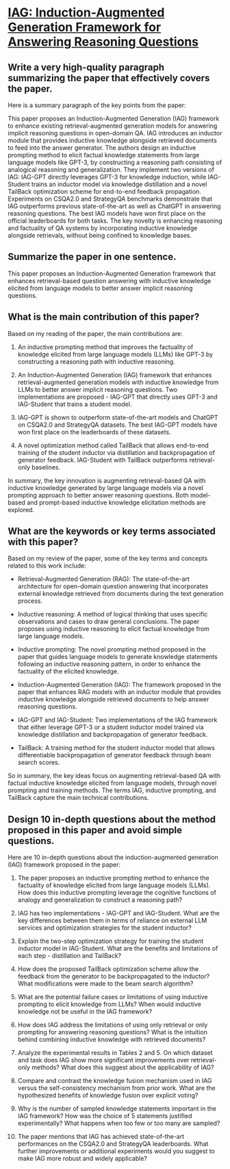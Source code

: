 # [IAG: Induction-Augmented Generation Framework for Answering Reasoning   Questions](https://arxiv.org/abs/2311.18397)

## Write a very high-quality paragraph summarizing the paper that effectively covers the paper.

 Here is a summary paragraph of the key points from the paper:

This paper proposes an Induction-Augmented Generation (IAG) framework to enhance existing retrieval-augmented generation models for answering implicit reasoning questions in open-domain QA. IAG introduces an inductor module that provides inductive knowledge alongside retrieved documents to feed into the answer generator. The authors design an inductive prompting method to elicit factual knowledge statements from large language models like GPT-3, by constructing a reasoning path consisting of analogical reasoning and generalization. They implement two versions of IAG: IAG-GPT directly leverages GPT-3 for knowledge induction, while IAG-Student trains an inductor model via knowledge distillation and a novel TailBack optimization scheme for end-to-end feedback propagation. Experiments on CSQA2.0 and StrategyQA benchmarks demonstrate that IAG outperforms previous state-of-the-art as well as ChatGPT in answering reasoning questions. The best IAG models have won first place on the official leaderboards for both tasks. The key novelty is enhancing reasoning and factuality of QA systems by incorporating inductive knowledge alongside retrievals, without being confined to knowledge bases.


## Summarize the paper in one sentence.

 This paper proposes an Induction-Augmented Generation framework that enhances retrieval-based question answering with inductive knowledge elicited from language models to better answer implicit reasoning questions.


## What is the main contribution of this paper?

 Based on my reading of the paper, the main contributions are:

1) An inductive prompting method that improves the factuality of knowledge elicited from large language models (LLMs) like GPT-3 by constructing a reasoning path with inductive reasoning. 

2) An Induction-Augmented Generation (IAG) framework that enhances retrieval-augmented generation models with inductive knowledge from LLMs to better answer implicit reasoning questions. Two implementations are proposed - IAG-GPT that directly uses GPT-3 and IAG-Student that trains a student model.

3) IAG-GPT is shown to outperform state-of-the-art models and ChatGPT on CSQA2.0 and StrategyQA datasets. The best IAG-GPT models have won first place on the leaderboards of these datasets.

4) A novel optimization method called TailBack that allows end-to-end training of the student inductor via distillation and backpropagation of generator feedback. IAG-Student with TailBack outperforms retrieval-only baselines.

In summary, the key innovation is augmenting retrieval-based QA with inductive knowledge generated by large language models via a novel prompting approach to better answer reasoning questions. Both model-based and prompt-based inductive knowledge elicitation methods are explored.


## What are the keywords or key terms associated with this paper?

 Based on my review of the paper, some of the key terms and concepts related to this work include:

- Retrieval-Augmented Generation (RAG): The state-of-the-art architecture for open-domain question answering that incorporates external knowledge retrieved from documents during the text generation process.

- Inductive reasoning: A method of logical thinking that uses specific observations and cases to draw general conclusions. The paper proposes using inductive reasoning to elicit factual knowledge from large language models.  

- Inductive prompting: The novel prompting method proposed in the paper that guides language models to generate knowledge statements following an inductive reasoning pattern, in order to enhance the factuality of the elicited knowledge.

- Induction-Augmented Generation (IAG): The framework proposed in the paper that enhances RAG models with an inductor module that provides inductive knowledge alongside retrieved documents to help answer reasoning questions. 

- IAG-GPT and IAG-Student: Two implementations of the IAG framework that either leverage GPT-3 or a student inductor model trained via knowledge distillation and backpropagation of generator feedback.

- TailBack: A training method for the student inductor model that allows differentiable backpropagation of generator feedback through beam search scores.

So in summary, the key ideas focus on augmenting retrieval-based QA with factual inductive knowledge elicited from language models, through novel prompting and training methods. The terms IAG, inductive prompting, and TailBack capture the main technical contributions.


## Design 10 in-depth questions about the method proposed in this paper and avoid simple questions.

 Here are 10 in-depth questions about the induction-augmented generation (IAG) framework proposed in the paper:

1. The paper proposes an inductive prompting method to enhance the factuality of knowledge elicited from large language models (LLMs). How does this inductive prompting leverage the cognitive functions of analogy and generalization to construct a reasoning path?

2. IAG has two implementations - IAG-GPT and IAG-Student. What are the key differences between them in terms of reliance on external LLM services and optimization strategies for the student inductor?

3. Explain the two-step optimization strategy for training the student inductor model in IAG-Student. What are the benefits and limitations of each step - distillation and TailBack?  

4. How does the proposed TailBack optimization scheme allow the feedback from the generator to be backpropagated to the inductor? What modifications were made to the beam search algorithm?

5. What are the potential failure cases or limitations of using inductive prompting to elicit knowledge from LLMs? When would inductive knowledge not be useful in the IAG framework?

6. How does IAG address the limitations of using only retrieval or only prompting for answering reasoning questions? What is the intuition behind combining inductive knowledge with retrieved documents?

7. Analyze the experimental results in Tables 2 and 5. On which dataset and task does IAG show more significant improvements over retrieval-only methods? What does this suggest about the applicability of IAG?

8. Compare and contrast the knowledge fusion mechanism used in IAG versus the self-consistency mechanism from prior work. What are the hypothesized benefits of knowledge fusion over explicit voting?  

9. Why is the number of sampled knowledge statements important in the IAG framework? How was the choice of 5 statements justified experimentally? What happens when too few or too many are sampled?

10. The paper mentions that IAG has achieved state-of-the-art performances on the CSQA2.0 and StrategyQA leaderboards. What further improvements or additional experiments would you suggest to make IAG more robust and widely applicable?
